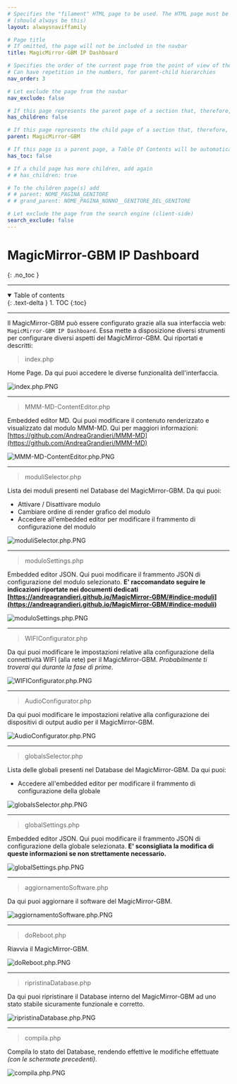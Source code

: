 ```yaml
---
# Specifies the "filament" HTML page to be used. The HTML page must be located in the "_layouts" folder.
# (should always be this)
layout: alwaysnaviffamily

# Page title
# If omitted, the page will not be included in the navbar
title: MagicMirror-GBM IP Dashboard

# Specifies the order of the current page from the point of view of the navbar
# Can have repetition in the numbers, for parent-child hierarchies
nav_order: 3

# Let exclude the page from the navbar
nav_exclude: false

# If this page represents the parent page of a section that, therefore, has children, specify it in the following way
has_children: false

# If this page represents the child page of a section that, therefore, has ONE parent page, specify it in the following way
parent: MagicMirror-GBM

# If this page is a parent page, a Table Of Contents will be automatically generated containing all related child pages. Use the option below to disable this functionality.
has_toc: false

# If a child page has more children, add again
# # has_children: true

# To the children page(s) add
# # parent: NOME_PAGINA_GENITORE
# # grand_parent: NOME_PAGINA_NONNO__GENITORE_DEL_GENITORE

# Let exclude the page from the search engine (client-side)
search_exclude: false
---
```


# MagicMirror-GBM IP Dashboard
{: .no_toc }

---

<!-- Table of contents -->
<details open markdown="block">
  <summary>
    Table of contents
  </summary>
  {: .text-delta }
1. TOC
{:toc}
</details>

---

Il MagicMirror-GBM può essere configurato grazie alla sua interfaccia web: `MagicMirror-GBM IP Dashboard`.
Essa mette a disposizione diversi strumenti per configurare diversi aspetti del MagicMirror-GBM.
Qui riportati e descritti:

> index.php

Home Page. Da qui puoi accedere le diverse funzionalità dell'interfaccia.

![index.php.PNG](../assets/Overview-GUI/ipdashboard-GUI/index.php.PNG)

---

> MMM-MD-ContentEditor.php

Embedded editor MD. Qui puoi modificare il contenuto renderizzato e visualizzato dal modulo MMM-MD.
Qui per maggiori informazioni: [https://github.com/AndreaGrandieri/MMM-MD](https://github.com/AndreaGrandieri/MMM-MD)

![MMM-MD-ContentEditor.php.PNG](../assets/Overview-GUI/ipdashboard-GUI/MMM-MD-ContentEditor.php.PNG)

---

> moduliSelector.php

Lista dei moduli presenti nel Database del MagicMirror-GBM.
Da qui puoi:

- Attivare / Disattivare modulo
- Cambiare ordine di render grafico del modulo
- Accedere all'embedded editor per modificare il frammento di configurazione del modulo

![moduliSelector.php.PNG](../assets/Overview-GUI/ipdashboard-GUI/moduliSelector.php.PNG)

---

> moduloSettings.php

Embedded editor JSON. Qui puoi modificare il frammento JSON di configurazione del modulo selezionato. __E' raccomandato seguire le indicazioni riportate nei documenti dedicati [https://andreagrandieri.github.io/MagicMirror-GBM/#indice-moduli](https://andreagrandieri.github.io/MagicMirror-GBM/#indice-moduli)__

![moduloSettings.php.PNG](../assets/Overview-GUI/ipdashboard-GUI/moduloSettings.php.PNG)

---

> WIFIConfigurator.php

Da qui puoi modificare le impostazioni relative alla configurazione della connettività WIFI (alla rete) per il MagicMirror-GBM. _Probabilmente ti troverai qui durante la fase di prime._

![WIFIConfigurator.php.PNG](../assets/Overview-GUI/ipdashboard-GUI/WIFIConfigurator.php.PNG)

---

> AudioConfigurator.php

Da qui puoi modificare le impostazioni relative alla configurazione dei dispositivi di output audio per il MagicMirror-GBM.

![AudioConfigurator.php.PNG](../assets/Overview-GUI/ipdashboard-GUI/AudioConfigurator.php.PNG)

---

> globalsSelector.php

Lista delle globali presenti nel Database del MagicMirror-GBM.
Da qui puoi:

- Accedere all'embedded editor per modificare il frammento di configurazione della globale

![globalsSelector.php.PNG](../assets/Overview-GUI/ipdashboard-GUI/globalsSelector.php.PNG)

---

> globalSettings.php

Embedded editor JSON. Qui puoi modificare il frammento JSON di configurazione della globale selezionata. __E' sconsigliata la modifica di queste informazioni se non strettamente necessario.__

![globalSettings.php.PNG](../assets/Overview-GUI/ipdashboard-GUI/globalSettings.php.PNG)

---

> aggiornamentoSoftware.php

Da qui puoi aggiornare il software del MagicMirror-GBM.

![aggiornamentoSoftware.php.PNG](../assets/Overview-GUI/ipdashboard-GUI/aggiornamentoSoftware.php.PNG)

---

> doReboot.php

Riavvia il MagicMirror-GBM.

![doReboot.php.PNG](../assets/Overview-GUI/ipdashboard-GUI/doReboot.php.PNG)

---

> ripristinaDatabase.php

Da qui puoi ripristinare il Database interno del MagicMirror-GBM ad uno stato stabile sicuramente funzionale e corretto.

![ripristinaDatabase.php.PNG](../assets/Overview-GUI/ipdashboard-GUI/ripristinaDatabase.php.PNG)

---

> compila.php

Compila lo stato del Database, rendendo effettive le modifiche effettuate _(con le schermate precedenti)_.

![compila.php.PNG](../assets/Overview-GUI/ipdashboard-GUI/compila.php.PNG)
